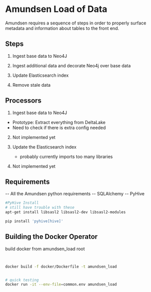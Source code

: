 # Amundsen Load of Data 

Amundsen requires a sequence of steps in order to properly surface metadata and information about tables to the front end.


## Steps

1. Ingest base data to Neo4J

2. Ingest additional data and decorate Neo4j over base data

3. Update Elasticsearch index

4. Remove stale data

## Processors

1. Ingest base data to Neo4J

- Prototype: Extract everything from DeltaLake
- Need to check if there is extra config needed

2. Not implemented yet
    

3. Update the Elasticsearch index
   - probably currently imports too many libraries

4. Not implemented yet

## Requirements

-- All the Amundsen python requirements
-- SQLAlchemy
-- PyHive


```bash
#PyHive Install
# still have trouble with these
apt-get install libsasl2 libsasl2-dev libsasl2-modules

pip install 'pyhive[hive]'

```

## Building the Docker Operator

build docker from amundsen_load root

```bash


docker build -f docker/Dockerfile -t amundsen_load 

```

```bash

# quick testing
docker run -it --env-file=common.env amundsen_load

```